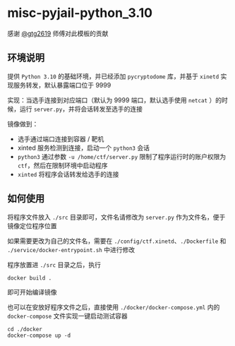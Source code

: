 # misc-pyjail-python_3.10

感谢 [@gtg2619](https://github.com/gtg2619) 师傅对此模板的贡献

## 环境说明

提供 `Python 3.10` 的基础环境，并已经添加 `pycryptodome` 库，并基于 `xinetd` 实现服务转发，默认暴露端口位于 9999

实现：当选手连接到对应端口（默认为 9999 端口，默认选手使用 `netcat` ）的时候，运行 `server.py`，并将会话转发至选手的连接

镜像做到：

- 选手通过端口连接到容器 / 靶机
- xinted 服务检测到连接，启动一个 `python3` 会话
- `python3` 通过参数 `-u /home/ctf/server.py` 限制了程序运行时的账户权限为 `ctf`，然后在限制环境中启动程序
- `xinted` 将程序会话转发给选手的连接

## 如何使用

将程序文件放入 `./src` 目录即可，文件名请修改为 `server.py` 作为文件名，便于镜像定位程序位置

如果需要更改为自己的文件名，需要在 `./config/ctf.xinetd`、`./Dockerfile` 和 `./service/docker-entrypoint.sh` 中进行修改

程序放置进 `./src` 目录之后，执行

```shell
docker build .
```

即可开始编译镜像

也可以在安放好程序文件之后，直接使用 `./docker/docker-compose.yml` 内的 `docker-compose` 文件实现一键启动测试容器

```shell
cd ./docker
docker-compose up -d
```
